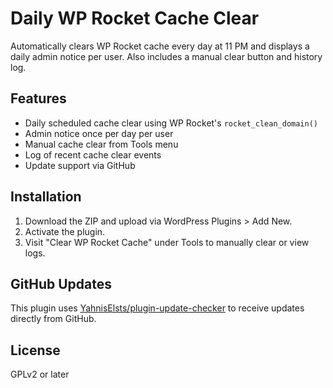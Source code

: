 # Daily WP Rocket Cache Clear

Automatically clears WP Rocket cache every day at 11 PM and displays a daily admin notice per user. Also includes a manual clear button and history log.

## Features
- Daily scheduled cache clear using WP Rocket's `rocket_clean_domain()`
- Admin notice once per day per user
- Manual cache clear from Tools menu
- Log of recent cache clear events
- Update support via GitHub

## Installation
1. Download the ZIP and upload via WordPress Plugins > Add New.
2. Activate the plugin.
3. Visit "Clear WP Rocket Cache" under Tools to manually clear or view logs.

## GitHub Updates
This plugin uses [YahnisElsts/plugin-update-checker](https://github.com/YahnisElsts/plugin-update-checker) to receive updates directly from GitHub.

## License
GPLv2 or later
